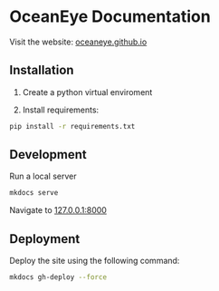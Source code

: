 # OceanEye Documentation

Visit the website: [oceaneye.github.io](https://oceaneye.github.io)

## Installation

1. Create a python virtual enviroment

2. Install requirements:
```bash
pip install -r requirements.txt
```

## Development

Run a local server
```bash
mkdocs serve
```
Navigate to [127.0.0.1:8000](http://127.0.0.1:8000/)

## Deployment

Deploy the site using the following command:
```bash
mkdocs gh-deploy --force
```